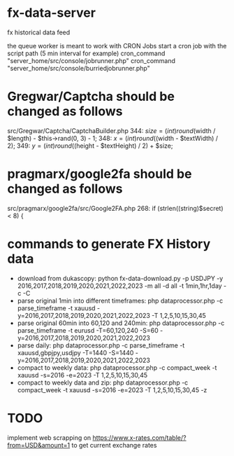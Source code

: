 # fx-data-server
fx historical data feed


the queue worker is meant to work with CRON Jobs
start a cron job with the script path (5 min interval for example)
cron_command "server_home/src/console/jobrunner.php"
cron_command "server_home/src/console/burriedjobrunner.php"

# Gregwar/Captcha should be changed as follows

src/Gregwar/Captcha/CaptchaBuilder.php
344: $size = (int) round($width / $length) - $this->rand(0, 3) - 1;
348: $x = (int) round(($width - $textWidth) / 2);
349: $y = (int) round(($height - $textHeight) / 2) + $size;

# pragmarx/google2fa should be changed as follows

src/pragmarx/google2fa/src/Google2FA.php
268: if (strlen((string)$secret) < 8) {

# commands to generate FX History data

* download from dukascopy: python fx-data-download.py -p USDJPY -y 2016,2017,2018,2019,2020,2021,2022,2023 -m all -d all -t 1min,1hr,1day -c -C
* parse original 1min into different timeframes: php dataprocessor.php -c parse_timeframe -t xauusd -y=2016,2017,2018,2019,2020,2021,2022,2023 -T 1,2,5,10,15,30,45
* parse original 60min into 60,120 and 240min: php dataprocessor.php -c parse_timeframe -t eurusd -T=60,120,240 -S=60 -y=2016,2017,2018,2019,2020,2021,2022,2023
* parse daily: php dataprocessor.php -c parse_timeframe -t xauusd,gbpjpy,usdjpy -T=1440 -S=1440 -y=2016,2017,2018,2019,2020,2021,2022,2023
* compact to weekly data: php dataprocessor.php -c compact_week -t xauusd -s=2016 -e=2023 -T 1,2,5,10,15,30,45
* compact to weekly data and zip: php dataprocessor.php -c compact_week -t xauusd -s=2016 -e=2023 -T 1,2,5,10,15,30,45 -z

# TODO

implement web scrapping on https://www.x-rates.com/table/?from=USD&amount=1 to get current exchange rates